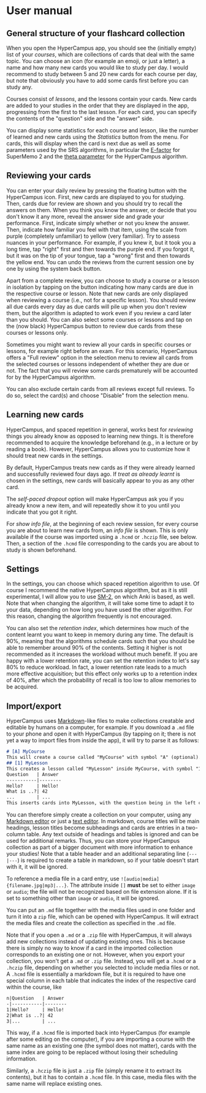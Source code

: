 # User manual

## General structure of your flashcard collection

When you open the HyperCampus app, you should see the (initially empty) list of your _courses_, which are collections of cards that deal with the same topic. You can choose an icon (for example an emoji, or just a letter), a name and how many new cards you would like to study per day. I would recommend to study between 5 and 20 new cards for each course per day, but note that obviously you have to add some cards first before you can study any.

Courses consist of _lessons_, and the lessons contain your cards. New cards are added to your studies in the order that they are displayed in the app, progressing from the first to the last lesson. For each card, you can specify the contents of the "question" side and the "answer" side.

You can display some statistics for each course and lesson, like the number of learned and new cards using the _Statistics_ button from the menu. For cards, this will display when the card is next due as well as some parameters used by the SRS algorithms, in particular the [E-factor](https://supermemo.guru/wiki/SuperMemo_1.0_for_DOS_(1987)#Algorithm_SM-2) for SuperMemo 2 and the [theta parameter](model.ipynb) for the HyperCampus algorithm.

## Reviewing your cards

You can enter your daily review by pressing the floating button with the HyperCampus icon. First, new cards are displayed to you for studying. Then, cards due for review are shown and you should try to recall the answers on them. When you think you know the answer, or decide that you don't know it any more, reveal the answer side and grade your performance. First, indicate simply whether or not you knew the answer. Then, indicate how familiar you feel with that item, using the scale from purple (completely unfamiliar) to yellow (very familiar). Try to assess nuances in your performance. For example, if you knew it, but it took you a long time, tap "right" first and then towards the purple end. If you forgot it, but it was on the tip of your tongue, tap a "wrong" first and then towards the yellow end. You can undo the reviews from the current session one by one by using the system back button.

Apart from a complete review, you can choose to study a course or a lesson in isolation by tapping on the button indicating how many cards are due in the respective course or lesson. Note that new cards are only displayed when reviewing a course (i.e., not for a specific lesson). You should review all due cards every day as due cards will pile up when you don't review them, but the algorithm is adapted to work even if you review a card later than you should. You can also select some courses or lessons and tap on the (now black) HyperCampus button to review due cards from these courses or lessons only.

Sometimes you might want to review all your cards in specific courses or lessons, for example right before an exam. For this scenario, HyperCampus offers a "Full review" option in the selection menu to review all cards from the selected courses or lessons independent of whether they are due or not. The fact that you will review some cards prematurely will be accounted for by the HyperCampus algorithm.

You can also exclude certain cards from all reviews except full reviews. To do so, select the card(s) and choose "Disable" from the selection menu.

## Learning new cards

HyperCampus, and spaced repetition in general, works best for _reviewing_ things you already know as opposed to learning new things. It is therefore recommended to acquire the knowledge beforehand (e.g., in a lecture or by reading a book). However, HyperCampus allows you to customize how it should treat new cards in the settings.

By default, HyperCampus treats new cards as if they were already learned and successfully reviewed four days ago. If _treat as already learnt_ is chosen in the settings, new cards will basically appear to you as any other card.

The _self-paced dropout_ option will make HyperCampus ask you if you already know a new item, and will repeatedly show it to you until you indicate that you got it right.

For _show info file_, at the beginning of each review session, for every course you are about to learn new cards from, an _info file_ is shown. This is only available if the course was imported using a `.hcmd` or `.hczip` file, see below. Then, a section of the `.hcmd` file corresponding to the cards you are about to study is shown beforehand.

## Settings

In the settings, you can choose which spaced repetition algorithm to use. Of course I recommend the native HyperCampus algorithm, but as it is still experimental, I will allow you to use [SM-2](#the-supermemo-2-algorithm), on which Anki is based, as well. Note that when changing the algorithm, it will take some time to adapt it to your data, depending on how long you have used the other algorithm. For this reason, changing the algorithm frequently is not encouraged.

You can also set the _retention index_, which determines how much of the content learnt you want to keep in memory during any time. The default is 90%, meaning that the algorithms schedule cards such that you should be able to remember around 90% of the contents. Setting it higher is not recommended as it increases the workload without much benefit. If you are happy with a lower retention rate, you can set the retention index to let's say 80% to reduce workload. In fact, a lower retention rate leads to a much more effective acquisition; but this effect only works up to a retention index of 40%, after which the probability of recall is too low to allow memories to be acquired.

## Import/export

HyperCampus uses [Markdown](https://en.wikipedia.org/wiki/Markdown)-like files to make collections creatable and editable by humans on a computer, for example. If you download a `.md` file to your phone and open it with HyperCampus (by tapping on it; there is not yet a way to import files from inside the app), it will try to parse it as follows:
```markdown
# [A] MyCourse
This will create a course called "MyCourse" with symbol "A" (optional).
## [1] MyLesson
This creates a lesson called "MyLesson" inside MyCourse, with symbol "1".
Question   | Answer
-----------|--------
Hello?     | Hello!
What is ..?| 42
...        | ...
This inserts cards into MyLesson, with the question being in the left column and the answer in the right.
```
You can therefore simply create a collection on your computer, using any [Markdown editor](https://dillinger.io/) or just a [text editor](https://www.vim.org/). In markdown, course titles will be main headings, lesson titles become subheadings and cards are entries in a two-column table. Any text outside of headings and tables is ignored and can be used for additional remarks. Thus, you can store your HyperCampus collection as part of a bigger document with more information to enhance your studies! Note that a table header and an additional separating line (`---|---`) is required to create a table in markdown, so if your table doesn't start with it, it will be ignored.

To reference a media file in a card entry, use `![audio|media]{filename.jpg|mp3|...}`. The attribute inside `[]` **must** be set to either `image` or `audio`; the file will not be recognized based on file extension alone. If it is set to something other than `image` or `audio`, it will be ignored.

You can put an `.md` file together with the media files used in one folder and turn it into a `zip` file, which can be opened with HyperCampus. It will extract the media files and create the collection as specified in the `.md` file.

Note that if you open a `.md` or a `.zip` file with HyperCampus, it will always add new collections instead of updating existing ones. This is because there is simply no way to know if a card in the imported collection corresponds to an existing one or not. However, when you export your collection, you won't get a `.md` or `.zip` file. Instead, you will get a `.hcmd` or a `.hczip` file, depending on whether you selected to include media files or not. A `.hcmd` file is essentially a markdown file, but it is required to have one special column in each table that indicates the index of the respective card within the course, like
```markdown
n|Question   | Answer
-|-----------|--------
1|Hello?     | Hello!
2|What is ..?| 42
3|...        | ...
```
This way, if a `.hcmd` file is imported back into HyperCampus (for example after some editing on the computer), if you are importing a course with the same name as an existing one (the symbol does not matter), cards with the same index are going to be replaced without losing their scheduling information.

Similarly, a `.hczip` file is just a `.zip` file (simply rename it to extract its contents), but it has to contain a `.hcmd` file. In this case, media files with the same name will replace existing ones.
